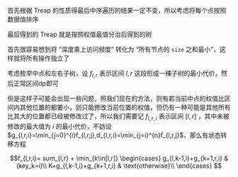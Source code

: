 首先根据 Treap 的性质得最后中序遍历的结果一定不变，所以考虑将每个点按照数据值排序

最后得到的 Treap 就是按照权值最值分治后得到的树

首先很容易想到将 “深度乘上访问频度” 转化为 “所有节点的 `size` 之和最小”，这样就将所有操作独立了

考虑枚举中点和左右子树，设 $f_{l,r}$ 表示区间 $l,r$ 这段形成一棵子树的最小代价，然后正常区间dp即可

但是这样子可能会出现一些问题，照我们现在的方法，则有若当前中点的权值比区间内其他位置的都要小，则只能修改当前位置的权值，但仍有一种可能是其他所有比其大的位置都已经被修改过了，所以我们需要记 $f_{l,r,i}$ 表示区间 $[l,r]$ ，其中未被修改的最大值为 $i$ 的最小代价，不妨设 $g_{l,r,i}=\min_{j=0}^{i}f_{l,r,j},d_{l,r,i}=\min_{j=i}^{n}f_{l,r,j}$，那么有状态转移方程

$$f_{l,r,i}=
sum_{l,r} + \min_{k\in[l,r]}
\begin{cases}
g_{l,k-1,i}+g_{k+1,r,i} & (key_k=i)\\
K+g_{l,k-1,i}+g_{k+1,r,i} & \text{otherwise}\\
\end{cases}
$$


